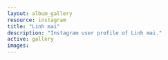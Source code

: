 ```yaml
---
layout: album_gallery
resource: instagram
title: "Linh mai"
description: "Instagram user profile of Linh mai."
active: gallery
images:
---
```

